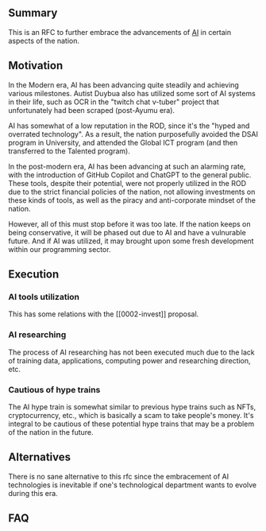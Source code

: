 ## Summary
This is an RFC to further embrace the advancements of [AI](https://en.wikipedia.org/wiki/Artificial_intelligence) in certain aspects of the nation.

## Motivation
In the Modern era, AI has been advancing quite steadily and achieving various milestones. Autist Duybua also has utilized some sort of AI systems in their life, such as OCR in the "twitch chat v-tuber" project that unfortunately had been scraped (post-Ayumu era).

AI has somewhat of a low reputation in the ROD, since it's the "hyped and overrated technology". As a result, the nation purposefully avoided the DSAI program in University, and attended the Global ICT program (and then transferred to the Talented program).

In the post-modern era, AI has been advancing at such an alarming rate, with the introduction of GitHub Copilot and ChatGPT to the general public. These tools, despite their potential, were not properly utilized in the ROD due to the strict financial policies of the nation, not allowing investments on these kinds of tools, as well as the piracy and anti-corporate mindset of the nation.

However, all of this must stop before it was too late. If the nation keeps on being conservative, it will be phased out due to AI and have a vulnurable future. And if AI was utilized, it may brought upon some fresh development within our programming sector.

## Execution

### AI tools utilization
This has some relations with the [[0002-invest]] proposal. 

### AI researching
The process of AI researching has not been executed much due to the lack of training data, applications, computing power and researching direction, etc.

### Cautious of hype trains
The AI hype train is somewhat similar to previous hype trains such as NFTs, cryptocurrency, etc., which is basically a scam to take people's money. It's integral to be cautious of these potential hype trains that may be a problem of the nation in the future.

## Alternatives
There is no sane alternative to this rfc since the embracement of AI technologies is inevitable if one's technological department wants to evolve during this era.

## FAQ

